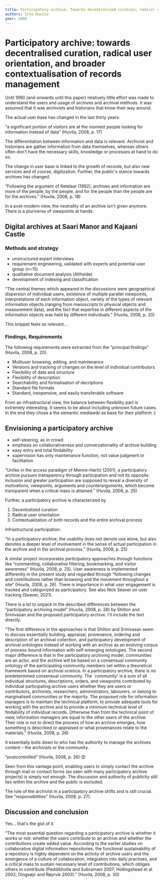 ```yaml
---
title: Participatory archive: Towards decentralised curation, radical user orientation, and broader contextualisation of records management
authors: Isto Huvila
year: 2008
---
```


<h1>Participatory archive: towards decentralised curation, radical user orientation, and broader contextualisation of records management</h1> 

Until 1990 (and onwards until this paper) relatively little effort was made to understand the users and usage of archives and archival methods. It was assumed that it was archivists and historians that know their way around. 

The actual user base has changed in the last thirty years: 

“a significant portion of visitors are at the moment people looking for information instead of data” (Huvila, 2008, p. 17) 

The differentiation between information and data is relevant. Archivist and historians are gather information from data themselves, whereas others often don't have the necessary skills, knowledge or processes at hand to do so. 

The change in user base is linked to the growth of records, but also new services and of course, digitization. Further, the public's stance towards archives has changed. 

“Following the argument of Ketelaar (1992), archives and information are more of the people, by the people, and for the people than the people are for the archives.” (Huvila, 2008, p. 18) 

In a post-modern view, the neutrality of an archive isn't given anymore. There is a pluriverse of viewpoints at hands. 

<h2>Digital archives at Saari Manor and Kajaani Castle</h2> <h3>Methods and strategy</h3> <ul> <li>unstructured expert interviews <li>requirement engineering, validated with experts and potential user group (n=15) <li>qualitative document analysis (Altheide) <li>development of indexing and classification </ul> 

“The central themes which appeared in the discussions were geographical dispersion of individual users, existence of multiple parallel viewpoints, interpretations of each information object, variety of the types of relevant information objects (ranging from manuscripts to physical objects and measurement data), and the fact that expertise in different aspects of the information objects was held by different individuals.” (Huvila, 2008, p. 20) 

This snippet feels so relevant… 

<h3>Findings, Requirements</h3> 

The following requirements were extracted from the “principal findings” (Huvila, 2008, p. 20). 

<ul> <li>Multiuser browsing, editing, and maintenance <li>Versions and tracking of changes on the level of individual contributors <li>Flexibility of data and structure <li>Flexibility of description <li>Searchability and formalisation of decriptions <li>Standard file formats <li>Standard, inexpensive, and easily transferable software </ul> 

From an infrastructural view, the balance between flexibility part is extremely interesting. It seems to be about including unknown future cases. In the end they chose a the semantic mediawiki as base for their platform :) 

<h2>Envisioning a participatory archive</h2> <ul> <li>self-steering, as in crowd <li>emphasis on collaborativeness and conversationality of archive building <li>easy entry and total findability <li>supervision has only maintenance function, not value judgment or facilitation </ul> 

“Unlike in the access paradigm of Menne-Haritz (2001), a participatory archive pursues transparency through participation and not its opposite. Inclusion and greater participation are supposed to reveal a diversity of motivations, viewpoints, arguments and counterarguments, which become transparent when a critical mass is attained.” (Huvila, 2008, p. 25) 

Further, a participatory archive is characterized by 

<ol> <li>Decentralized curation <li>Radical user orientation <li>Contextualization of both records and the entire archival process </ol> 

Infrastructural participation: 

“In a participatory archive, the usability does not denote use alone, but also denotes a deeper level of involvement in the sense of actual participation in the archive and in the archival process.” (Huvila, 2008, p. 25) 

A similar project incorporates participatory approaches through functions like “commenting, collaborative filtering, bookmarking, and visitor awareness” (Huvila, 2008, p. 25). User awareness is implemented differently in the present study and regarded through “following changes and contributions rather than browsing and the movement throughout a site” (Huvila, 2008, p. 26). There is importance in what user engagement is tracked and categorized as participatory. See also Nick Seaver on user tracking (Seaver, 2021). 

There is a lot to unpack in the described differences between the “participatory archiving model” (Huvila, 2008, p. 26) by Shilton and Srinivasan and the proposed participatory archive. I'll include the text directly. 

“The first difference in the approaches is that Shilton and Srinivasan seem to discuss essentially building, appraisal, provenance, ordering and description of an archival collection, and participatory development of archival ontologies instead of working with an archive as an evolving corpus of process-bound information with self-emerging ontologies. The second major difference is that in the participatory archiving model, communities are an actor, and the archive will be based on a consensual community ontology of the participating community members set within a theoretical framework based on archival science. In a participatory archive, there is no predetermined consensual community. The `community' is a sum of all individual structures, descriptions, orders, and viewpoints contributed by individual participating archive users whether they are users or contributors, archivists, researchers, administrators, labourers, or belong to marginalised communities or the majority. The proposed role for information managers is to maintain the technical platform, to provide adequate tools for working with the archive and to provide a minimum technical level of findability of individual records. Otherwise than from the technical point of view, information managers are equal to the other users of the archive. Their role is not to direct the process of how an archive emerges, how something is described or appraised or what provenances relate to the materials.” (Huvila, 2008, p. 26) 

It essentially boils down to who has the authority to manage the archives content – the archivists or the community. 

“postcontrolled” (Huvila, 2008, p. 26) 😍 

Seen from this vantage point, enabling users to simply contact the archive through mail or contact forms (as seen with many participatory archive projects) is simply not enough. The discussion and authority of publicity still lies within the archive and the public is excluded. 

The role of the archivist in a participatory archive shifts and is still crucial. See “responsibilities” (Huvila, 2008, p. 27). 

<h2>Discussion and conclusion</h2> 

Yes… that's the gist of it 

“The most essential question regarding a participatory archive is whether it works or not: whether the users contribute to an archive and whether the contributions create added value. According to the earlier studies on collaborative digital information repositories, the functional sustainability of a repository is highly dependent on the activity of archive users and the emergence of a culture of collaboration, integration into daily practises, and a critical mass to sustain necessary level of contributions, which obliges others to contribute (Peddibhotla and Subramani 2007; Hollingshead et al. 2002; Dingsøyr and Røyrvik 2003).” (Huvila, 2008, p. 30)